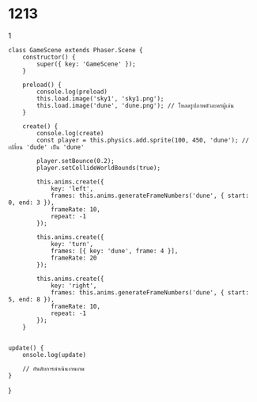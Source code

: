# 1213
1


    class GameScene extends Phaser.Scene {
        constructor() {
            super({ key: 'GameScene' });
        }
    
        preload() {
            console.log(preload)
            this.load.image('sky1', 'sky1.png');
            this.load.image('dune', 'dune.png'); // โหลดรูปภาพตัวละครผู้เล่น
        }
    
        create() {
            console.log(create)
            const player = this.physics.add.sprite(100, 450, 'dune'); // เปลี่ยน 'dude' เป็น 'dune'
        
            player.setBounce(0.2);
            player.setCollideWorldBounds(true);
        
            this.anims.create({
                key: 'left',
                frames: this.anims.generateFrameNumbers('dune', { start: 0, end: 3 }),
                frameRate: 10,
                repeat: -1
            });
        
            this.anims.create({
                key: 'turn',
                frames: [{ key: 'dune', frame: 4 }],
                frameRate: 20
            });
        
            this.anims.create({
                key: 'right',
                frames: this.anims.generateFrameNumbers('dune', { start: 5, end: 8 }),
                frameRate: 10,
                repeat: -1
            });
        }
    

    update() {
        onsole.log(update)
        
        // อันดับการดำเนินงานเกม
    }

}
